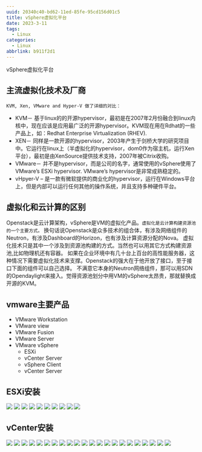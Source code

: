 ```yaml
---
uuid: 20340c40-bd62-11ed-85fe-95cd156d01c5
title: vSphere虚拟化平台
date: 2023-3-11
tags:
  - Linux
categories:
  - Linux
abbrlink: b911f2d1
---
```


vSphere虚拟化平台

<!--more-->

## 主流虚拟化技术及厂商

``KVM, Xen, VMware and Hyper-V 做了详细的对比：``
* KVM－ 基于linux的的开源hypervisor，最初是在2007年2月份融合到linux内核中，现在应该是应用最广泛的开源hypervisor。KVM现在用在Rdhat的一些产品上，如：Redhat Enterprise Virtualization (RHEV).
* XEN－ 同样是一款开源的hypervisor，2003年产生于剑桥大学的研究项目中。它运行在linux上（半虚拟化的hypervisor，dom0作为宿主机，运行Xen平台），最初是由XenSource提供技术支持，2007年被Citrix收购。
* VMware－ 并不是hypervisor，而是公司的名字，通常使用的vSphere使用了VMware’s ESXi hypervisor. VMware’s hypervisor是非常成熟稳定的。
* vHpyer-V – 是一款有微软提供的商业化的hypervisor，运行在Windows平台上，但是内部可以运行任何其他的操作系统，并且支持多种硬件平台。

## 虚拟化和云计算的区别

Openstack是云计算架构，vSphere是VM的虚拟化产品。``虚拟化是云计算构建资源池的一个主要方式。``
换句话说Openstack是众多技术的组合体，有涉及网络组件的Neutron，有涉及Dashboard的Horizon，也有涉及计算资源分配的Nova。
虚拟化技术只是其中一个涉及到资源池构建的方式。当然也可以用其它方式构建资源池,比如物理机还有容器。
如果在企业环境中有几十台上百台的高性能服务器，这种情况下需要虚拟化技术来支撑。Openstack的强大在于他开放了接口，至于接口下面的组件可以自己选择。
不满意它本身的Neutron网络组件，那可以用SDN的Opendaylight来接入。觉得资源池划分中用VM的vSphere太昂贵，那就替换成开源的KVM。

## vmware主要产品

* VMware Workstation
* VMware view
* VMware Fusion
* VMware Server
* VMware vSphere
    * ESXi
    * vCenter Server
    * vSphere Client
    * vCenter Server

## ESXi安装
![](/images/2023-3-11vSphere虚拟化平台/1.png)
![](/images/2023-3-11vSphere虚拟化平台/2.png)
![](/images/2023-3-11vSphere虚拟化平台/3.png)
![](/images/2023-3-11vSphere虚拟化平台/4.png)
![](/images/2023-3-11vSphere虚拟化平台/5.png)
![](/images/2023-3-11vSphere虚拟化平台/6.png)
![](/images/2023-3-11vSphere虚拟化平台/7.png)
![](/images/2023-3-11vSphere虚拟化平台/8.png)
![](/images/2023-3-11vSphere虚拟化平台/9.png)
![](/images/2023-3-11vSphere虚拟化平台/10.jpg)

## vCenter安装
![](/images/2023-3-11vSphere虚拟化平台/11.png)
![](/images/2023-3-11vSphere虚拟化平台/12.png)
![](/images/2023-3-11vSphere虚拟化平台/13.png)
![](/images/2023-3-11vSphere虚拟化平台/14.png)
![](/images/2023-3-11vSphere虚拟化平台/15.png)
![](/images/2023-3-11vSphere虚拟化平台/16.png)
![](/images/2023-3-11vSphere虚拟化平台/17.png)
![](/images/2023-3-11vSphere虚拟化平台/18.png)
![](/images/2023-3-11vSphere虚拟化平台/19.png)
![](/images/2023-3-11vSphere虚拟化平台/20.png)
![](/images/2023-3-11vSphere虚拟化平台/21.png)
![](/images/2023-3-11vSphere虚拟化平台/22.png)
![](/images/2023-3-11vSphere虚拟化平台/23.png)
![](/images/2023-3-11vSphere虚拟化平台/24.png)
![](/images/2023-3-11vSphere虚拟化平台/25.png)
![](/images/2023-3-11vSphere虚拟化平台/26.png)
![](/images/2023-3-11vSphere虚拟化平台/27.png)
![](/images/2023-3-11vSphere虚拟化平台/28.png)
![](/images/2023-3-11vSphere虚拟化平台/29.png)
![](/images/2023-3-11vSphere虚拟化平台/30.png)
![](/images/2023-3-11vSphere虚拟化平台/31.png)
![](/images/2023-3-11vSphere虚拟化平台/32.png)
